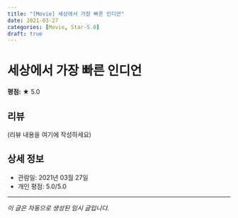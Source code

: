 ```yaml
---
title: "[Movie] 세상에서 가장 빠른 인디언"
date: 2021-03-27
categories: [Movie, Star-5.0]
draft: true
---
```


# 세상에서 가장 빠른 인디언

**평점:** ★ 5.0

## 리뷰

(리뷰 내용을 여기에 작성하세요)

## 상세 정보

- 관람일: 2021년 03월 27일
- 개인 평점: 5.0/5.0

---

*이 글은 자동으로 생성된 임시 글입니다.*
